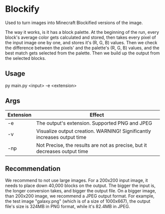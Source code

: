 # Blockify

Used to turn images into Minecraft Blockified versions of the image.

The way it works, is it has a block palette. At the beginning of the run, every block's average color gets calculated and stored, then takes every pixel of the input image one by one, and stores it's (R, G, B) values.
Then we check the difference between the pixels' and the palette's (R, G, B) values, and the best match gets selected from the palette. Then we build up the output from the selected blocks.

## Usage

py main.py &lt;input> -e &lt;extension>

## Args
Extension | Effect
--- | ---
-e | The output's extension. Supported PNG and JPEG
-v | Visualize output creation. WARNING! Significantly increases output time
-np | Not Precise, the results are not as precise, but it decreases output time

## Recommendation

We recommend to not use large images. For a 200x200 input image, it needs to place down 40,000 blocks on the output. The bigger the input is, the longer conversion takes, and bigger the output file.
On a bigger image, than 200x200 image, we recommend a JPEG output format. For example, the test image "galaxy.png" (which is of a size of 1000x667), the output file's size is 324MB in PNG format, while it's 82.4MB in JPEG.
